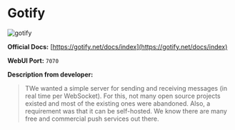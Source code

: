 # Gotify

![gotify](https://github.com/user-attachments/assets/247a1974-9e89-4107-8da1-ff1b74e06062)

**Official Docs:** [https://gotify.net/docs/index](https://gotify.net/docs/index)

**WebUI Port:** `7070`

**Description from developer:**

> TWe wanted a simple server for sending and receiving messages (in real time per WebSocket). For this, not many open source projects existed and most of the existing ones were abandoned. Also, a requirement was that it can be self-hosted. We know there are many free and commercial push services out there.
